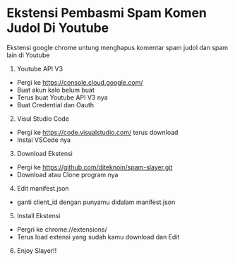 # Ekstensi Pembasmi Spam Komen Judol Di Youtube

Ekstensi google chrome untung menghapus komentar spam judol dan spam lain di Youtube

1. Youtube API V3
- Pergi ke https://console.cloud.google.com/
- Buat akun kalo belum buat 
- Terus buat Youtube API V3 nya
- Buat Credential dan Oauth

2. Visul Studio Code
- Pergi ke https://code.visualstudio.com/ terus download
- Instal VSCode nya

3. Download Ekstensi
- Pergi ke https://github.com/diteknoin/spam-slayer.git
- Download atau Clone program nya

4. Edit manifest.json
- ganti client_id dengan punyamu didalam manifest.json

5. Install Ekstensi
- Pergri ke chrome://extensions/
- Terus load extensi yang sudah kamu download dan Edit

6. Enjoy Slayer!!

